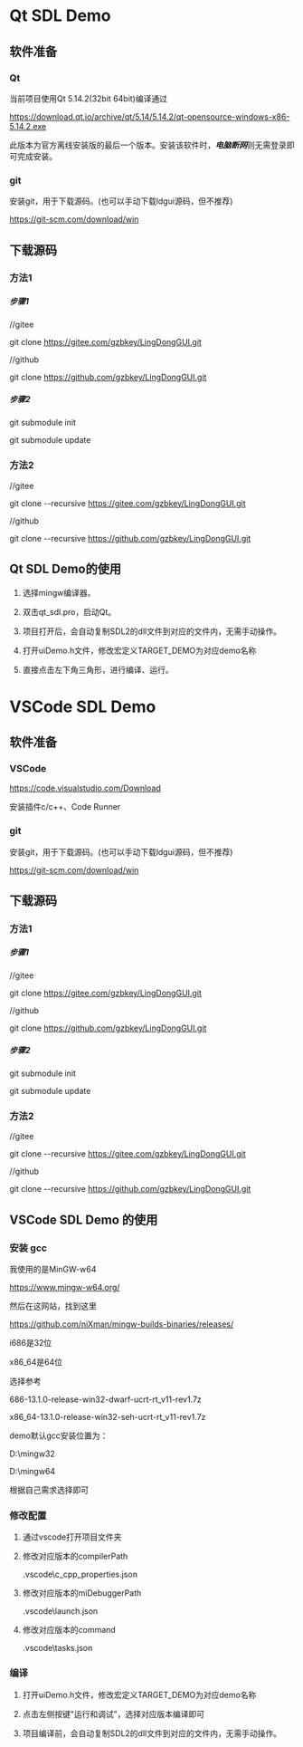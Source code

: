 # Qt SDL Demo

## 软件准备

### Qt

当前项目使用Qt 5.14.2(32bit 64bit)编译通过

https://download.qt.io/archive/qt/5.14/5.14.2/qt-opensource-windows-x86-5.14.2.exe

此版本为官方离线安装版的最后一个版本。安装该软件时，***电脑断网***则无需登录即可完成安装。

### git

安装git，用于下载源码。(也可以手动下载ldgui源码，但不推荐)

https://git-scm.com/download/win

## 下载源码

### 方法1

##### 步骤1
//gitee

git clone https://gitee.com/gzbkey/LingDongGUI.git

//github 

git clone https://github.com/gzbkey/LingDongGUI.git

##### 步骤2

git submodule init

git submodule update

### 方法2

//gitee

git clone --recursive https://gitee.com/gzbkey/LingDongGUI.git

//github

git clone --recursive https://github.com/gzbkey/LingDongGUI.git

## Qt SDL Demo的使用

1. 选择mingw编译器。

2. 双击qt_sdl.pro，启动Qt。

3. 项目打开后，会自动复制SDL2的dll文件到对应的文件内，无需手动操作。

4. 打开uiDemo.h文件，修改宏定义TARGET_DEMO为对应demo名称

5. 直接点击左下角三角形，进行编译、运行。

# VSCode SDL Demo

## 软件准备

### VSCode

https://code.visualstudio.com/Download

安装插件c/c++、Code Runner

### git

安装git，用于下载源码。(也可以手动下载ldgui源码，但不推荐)

https://git-scm.com/download/win

## 下载源码

### 方法1

##### 步骤1
//gitee

git clone https://gitee.com/gzbkey/LingDongGUI.git

//github 

git clone https://github.com/gzbkey/LingDongGUI.git

##### 步骤2

git submodule init

git submodule update

### 方法2

//gitee

git clone --recursive https://gitee.com/gzbkey/LingDongGUI.git

//github

git clone --recursive https://github.com/gzbkey/LingDongGUI.git

## VSCode SDL Demo 的使用

### 安装 gcc

我使用的是MinGW-w64

https://www.mingw-w64.org/

然后在这网站，找到这里

https://github.com/niXman/mingw-builds-binaries/releases/

i686是32位

x86_64是64位

选择参考

686-13.1.0-release-win32-dwarf-ucrt-rt_v11-rev1.7z

x86_64-13.1.0-release-win32-seh-ucrt-rt_v11-rev1.7z

demo默认gcc安装位置为：

D:\mingw32

D:\mingw64

根据自己需求选择即可

### 修改配置

1. 通过vscode打开项目文件夹

2. 修改对应版本的compilerPath

    .vscode\c_cpp_properties.json

3. 修改对应版本的miDebuggerPath

    .vscode\launch.json

4. 修改对应版本的command

    .vscode\tasks.json

### 编译

1. 打开uiDemo.h文件，修改宏定义TARGET_DEMO为对应demo名称

2. 点击左侧按键"运行和调试"，选择对应版本编译即可

3. 项目编译前，会自动复制SDL2的dll文件到对应的文件内，无需手动操作。

